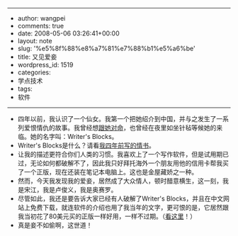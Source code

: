 - --
- author: wangpei
- comments: true
- date: 2008-05-06 03:26:41+00:00
- layout: note
- slug: '%e5%8f%88%e8%a7%81%e7%88%b1%e5%a6%be'
- title: 又见爱妾
- wordpress_id: 1519
- categories:
- 学点技术
- tags:
- 软件
- --
- 四年以前，我认识了一个仙女。我第一个把她绍介到中国，并与之发生了一系列爱恨情仇的故事。我曾经想[跟她对命](http://www.baibanbao.net/?p=537)，也曾经在夜里如坐针毡等候她的来临。她的名字叫：Writer's Blocks。
- Writer's Blocks是什么？请看[我四年前写的情书](http://www.baibanbao.net/?p=1518)。
- 让我的描述更符合你们人类的习惯。我喜欢上了一个写作软件，但是试用期已过，无论如何都破解不了，因此我只好拜托海外一个朋友用他的信用卡帮我买了一个正版，现在还装在笔记本电脑上。这也是金屋藏娇之一种。
- 然而，今天我发现我的爱妾，居然成了大众情人，顿时醋意横生，这一刻，我是宋江，我是卢俊义，我是奥赛罗。
- 尽管如此，我还是要告诉大家已经有人破解了Writer's Blocks，并且在中文网站上免费下载，就连软件的介绍也用了我当年的文字，更可恨的是，它居然跟我当初花了80美元买的正版一样好用，一样不过期。（[看这里](http://www.52z.com/soft/2840.html)！）
- 真是妾不如偷啊，这世道！
